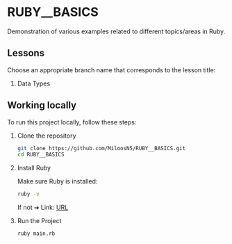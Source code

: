 # RUBY__BASICS

Demonstration of various examples related to different topics/areas in Ruby.

## Lessons

Choose an appropriate branch name that corresponds to the lesson title:
1. Data Types


## Working locally

To run this project locally, follow these steps:

1. Clone the repository

   ```bash
   git clone https://github.com/MiloosN5/RUBY__BASICS.git
   cd RUBY__BASICS
   ```

2. Install Ruby

    Make sure Ruby is installed:
    ```bash
    ruby -v
    ```

    If not ➔ Link: [URL](https://www.ruby-lang.org/en/downloads/)

3. Run the Project

    ```bash
    ruby main.rb
    ```

